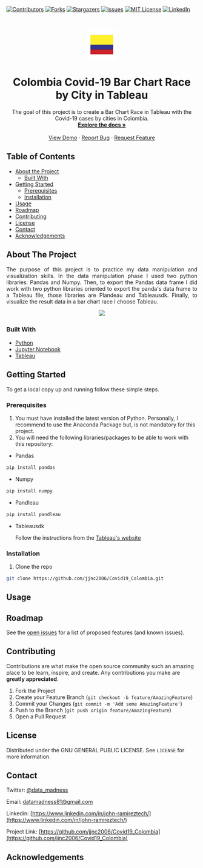 <!-- PROJECT SHIELDS -->
<!--
*** I'm using markdown "reference style" links for readability.
*** Reference links are enclosed in brackets [ ] instead of parentheses ( ).
*** See the bottom of this document for the declaration of the reference variables
*** for contributors-url, forks-url, etc. This is an optional, concise syntax you may use.
*** https://www.markdownguide.org/basic-syntax/#reference-style-links
-->
[![Contributors][contributors-shield]][contributors-url]
[![Forks][forks-shield]][forks-url]
[![Stargazers][stars-shield]][stars-url]
[![Issues][issues-shield]][issues-url]
[![MIT License][license-shield]][license-url]
[![LinkedIn][linkedin-shield]][linkedin-url]



<!-- PROJECT LOGO -->
<br />
<p align="center">
  <a href="https://github.com/jjnc2006/Covid19_Colombia">
    <img src="images/logo.png" alt="Logo" width="80" height="80">
  </a>

  <h1 align="center">Colombia Covid-19 Bar Chart Race by City in Tableau</h1>

  <p align="center">
    The goal of this project is to create a Bar Chart Race in Tableau with the Covid-19 cases by cities in Colombia.
    <br />
    <a href="https://github.com/jjnc2006/Covid19_Colombia"><strong>Explore the docs »</strong></a>
    <br />
    <br />
    <a href="https://github.com/jjnc2006/Covid19_Colombia">View Demo</a>
    ·
    <a href="https://github.com/jjnc2006/Covid19_Colombia/issues">Report Bug</a>
    ·
    <a href="https://github.com/jjnc2006/Covid19_Colombia/issues">Request Feature</a>
  </p>
</p>



<!-- TABLE OF CONTENTS -->
## Table of Contents

* [About the Project](#about-the-project)
  * [Built With](#built-with)
* [Getting Started](#getting-started)
  * [Prerequisites](#prerequisites)
  * [Installation](#installation)
* [Usage](#usage)
* [Roadmap](#roadmap)
* [Contributing](#contributing)
* [License](#license)
* [Contact](#contact)
* [Acknowledgements](#acknowledgements)



<!-- ABOUT THE PROJECT -->
## About The Project
<p align="justify">The purpose of this project is to practice my data manipulation and visualization skills. In the data manipulation phase 
I used two python libraries: Pandas and Numpy. Then, to export the Pandas data frame I did work with two python libraries 
oriented to export the panda's data frame to a Tableau file, those libraries are Plandeau and Tableausdk. Finally, to visualize 
the result data in a bar chart race I choose Tableau.
</p>
<p align="center">
  <a href="https://github.com/jjnc2006/Covid19_Colombia/blob/master/images/screenshoot.png">
    <img src="images/screenshoot.png">
  </a>

### Built With

* [Python](https://www.python.org/)
* [Jupyter Notebook](https://jupyter.org/)
* [Tableau](https://www.tableau.com/)

<!-- GETTING STARTED -->
## Getting Started

To get a local copy up and running follow these simple steps.

### Prerequisites

1. You must have installed the latest version of Python. Personally, I recommend to use the Anaconda Package but, is not mandatory for this project.
2. You will need the following libraries/packages to be able to work with this repository:
* Pandas
```sh
pip install pandas
```
* Numpy
```sh
pip install numpy
```
* Pandleau
```sh
pip install pandleau
```
* Tableausdk

  Follow the instructions from the [Tableau's website](https://help.tableau.com/current/api/sdk/en-us/SDK/tableau_sdk_using_python.htm)

### Installation

1. Clone the repo
```sh
git clone https://github.com/jjnc2006/Covid19_Colombia.git
```

<!-- USAGE EXAMPLES -->
## Usage

<!-- ROADMAP -->
## Roadmap

See the [open issues](https://github.com/jjnc2006/Covid19_Colombia/issues) for a list of proposed features (and known issues).



<!-- CONTRIBUTING -->
## Contributing

Contributions are what make the open source community such an amazing place to be learn, inspire, and create. Any contributions you make are **greatly appreciated**.

1. Fork the Project
2. Create your Feature Branch (`git checkout -b feature/AmazingFeature`)
3. Commit your Changes (`git commit -m 'Add some AmazingFeature'`)
4. Push to the Branch (`git push origin feature/AmazingFeature`)
5. Open a Pull Request



<!-- LICENSE -->
## License

Distributed under the GNU GENERAL PUBLIC LICENSE. See `LICENSE` for more information.



<!-- CONTACT -->
## Contact

Twitter: [@data_madness](https://twitter.com/data_madness)

Email: datamadness81@gmail.com

Linkedin: [https://www.linkedin.com/in/john-ramireztech/](https://www.linkedin.com/in/john-ramireztech/)

Project Link: [https://github.com/jjnc2006/Covid19_Colombia](https://github.com/jjnc2006/Covid19_Colombia)

<!-- ACKNOWLEDGEMENTS -->
## Acknowledgements


<!-- MARKDOWN LINKS & IMAGES -->
<!-- https://www.markdownguide.org/basic-syntax/#reference-style-links -->
[contributors-shield]: https://img.shields.io/github/contributors/jjnc2006/Covid19_Colombia.svg?style=flat-square
[contributors-url]: https://github.com/jjnc2006/Covid19_Colombia/graphs/contributors
[forks-shield]: https://img.shields.io/github/forks/jjnc2006/Covid19_Colombia.svg?style=flat-square
[forks-url]: https://github.com/jjnc2006/Covid19_Colombia/network/members
[stars-shield]: https://img.shields.io/github/stars/jjnc2006/Covid19_Colombia.svg?style=flat-square
[stars-url]: https://github.com/jjnc2006/Covid19_Colombia/stargazers
[issues-shield]: https://img.shields.io/github/issues/jjnc2006/Covid19_Colombia.svg?style=flat-square
[issues-url]: https://github.com/jjnc2006/Covid19_Colombia/issues
[license-shield]: https://img.shields.io/github/license/jjnc2006/Covid19_Colombia.svg?style=flat-square
[license-url]: https://github.com/jjnc2006/Covid19_Colombia/blob/master/LICENSE.txt
[linkedin-shield]: https://img.shields.io/badge/-LinkedIn-black.svg?style=flat-square&logo=linkedin&colorB=555
[linkedin-url]: https://www.linkedin.com/in/john-ramireztech/
[product-screenshot]: images/screenshot.png
